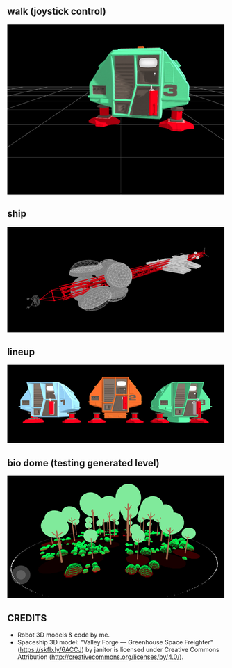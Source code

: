## walk (joystick control)
[![walk](img/walk.png)](https://type76.github.io/okra/canopy/walk.html)

## ship
[![ship](img/ship.png)](https://type76.github.io/okra/canopy/valleyforge.html)

## lineup
[![lineup](img/lineup.png)](https://type76.github.io/okra/canopy/lineup.html)

## bio dome (testing generated level)
[![dome](img/dome.png)](https://type76.github.io/okra/canopy/dome.html)



## CREDITS

- Robot 3D models & code by me.
- Spaceship 3D model:
"Valley Forge — Greenhouse Space Freighter" (https://skfb.ly/6ACCJ) by janitor is licensed under Creative Commons Attribution (http://creativecommons.org/licenses/by/4.0/).
